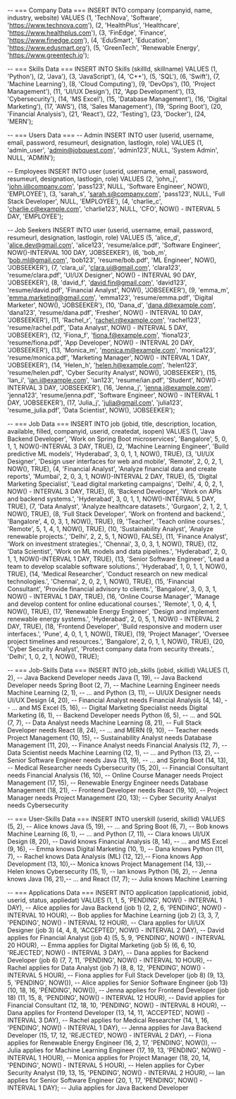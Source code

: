 -- === Company Data === INSERT INTO company (companyid, name, industry, website) VALUES (1, 'TechNova', 'Software', 'https://www.technova.com'), (2, 'HealthPlus', 'Healthcare', 'https://www.healthplus.com'), (3, 'FinEdge', 'Finance', 'https://www.finedge.com'), (4, 'EduSmart', 'Education', 'https://www.edusmart.org'), (5, 'GreenTech', 'Renewable Energy', 'https://www.greentech.io');

-- === Skills Data === INSERT INTO Skills (skillId, skillname) VALUES (1, 'Python'), (2, 'Java'), (3, 'JavaScript'), (4, 'C++'), (5, 'SQL'), (6, 'Swift'), (7, 'Machine Learning'), (8, 'Cloud Computing'), (9, 'DevOps'), (10, 'Project Management'), (11, 'UI/UX Design'), (12, 'App Development'), (13, 'Cybersecurity'), (14, 'MS Excel'), (15, 'Database Management'), (16, 'Digital Marketing'), (17, 'AWS'), (18, 'Sales Management'), (19, 'Spring Boot'), (20, 'Financial Analysis'), (21, 'React'), (22, 'Testing'), (23, 'Docker'), (24, 'MERN');

-- === Users Data === -- Admin INSERT INTO user (userid, username, email, password, resumeurl, designation, lastlogin, role) VALUES (1, 'admin_user', 'admin@jobquest.com', 'admin123', NULL, 'System Admin', NULL, 'ADMIN');

-- Employees INSERT INTO user (userid, username, email, password, resumeurl, designation, lastlogin, role) VALUES (2, 'john_j', 'john.j@company.com', 'pass123', NULL, 'Software Engineer', NOW(), 'EMPLOYEE'), (3, 'sarah_s', 'sarah.s@company.com', 'pass123', NULL, 'Full Stack Developer', NULL, 'EMPLOYEE'), (4, 'charlie_c', 'charlie.c@example.com', 'charlie123', NULL, 'CFO', NOW() - INTERVAL 5 DAY, 'EMPLOYEE');

-- Job Seekers INSERT INTO user (userid, username, email, password, resumeurl, designation, lastlogin, role) VALUES (5, 'alice_d', 'alice.dev@gmail.com', 'alice123', 'resume/alice.pdf', 'Software Engineer', NOW()-INTERVAL 100 DAY, 'JOBSEEKER'), (6, 'bob_m', 'bob.ml@gmail.com', 'bob123', 'resume/bob.pdf', 'ML Engineer', NOW(), 'JOBSEEKER'), (7, 'clara_ui', 'clara.ui@gmail.com', 'clara123', 'resume/clara.pdf', 'UI/UX Designer', NOW() - INTERVAL 90 DAY, 'JOBSEEKER'), (8, 'david_f', 'david.fin@gmail.com', 'david123', 'resume/david.pdf', 'Financial Analyst', NOW(), 'JOBSEEKER'), (9, 'emma_m', 'emma.marketing@gmail.com', 'emma123', 'resume/emma.pdf', 'Digital Marketer', NOW(), 'JOBSEEKER'), (10, 'Dana_d', 'dana.d@example.com', 'dana123', 'resume/dana.pdf', 'Fresher', NOW() - INTERVAL 10 DAY, 'JOBSEEKER'), (11, 'Rachel_r', 'rachel.r@example.com', 'rachel123', 'resume/rachel.pdf', 'Data Analyst', NOW() - INTERVAL 5 DAY, 'JOBSEEKER'), (12, 'Fiona_f', 'fiona.f@example.com', 'fiona123', 'resume/fiona.pdf', 'App Developer', NOW() - INTERVAL 20 DAY, 'JOBSEEKER'), (13, 'Monica_m', 'monica.m@example.com', 'monica123', 'resume/monica.pdf', 'Marketing Manager', NOW() - INTERVAL 1 DAY, 'JOBSEEKER'), (14, 'Helen_h', 'helen.h@example.com', 'helen123', 'resume/helen.pdf', 'Cyber Security Analyst', NOW(), 'JOBSEEKER'), (15, 'Ian_i', 'ian.i@example.com', 'ian123', 'resume/ian.pdf', 'Student', NOW() - INTERVAL 3 DAY, 'JOBSEEKER'), (16, 'Jenna_j', 'jenna.j@example.com', 'jenna123', 'resume/jenna.pdf', 'Software Engineer', NOW() - INTERVAL 1 DAY, 'JOBSEEKER'), (17, 'Julia_j', 'julia@gmail.com', 'julia123', 'resume_julia.pdf', 'Data Scientist', NOW(), 'JOBSEEKER');

-- === Job Data === INSERT INTO job (jobid, title, description, location, available, filled, companyid, userid, createdat, isopen) VALUES (1, 'Java Backend Developer', 'Work on Spring Boot microservices', 'Bangalore', 5, 0, 1, 1, NOW()-INTERVAL 3 DAY, TRUE), (2, 'Machine Learning Engineer', 'Build predictive ML models', 'Hyderabad', 3, 0, 1, 1, NOW(), TRUE), (3, 'UI/UX Designer', 'Design user interfaces for web and mobile', 'Remote', 2, 0, 2, 1, NOW(), TRUE), (4, 'Financial Analyst', 'Analyze financial data and create reports', 'Mumbai', 2, 0, 3, 1, NOW()-INTERVAL 2 DAY, TRUE), (5, 'Digital Marketing Specialist', 'Lead digital marketing campaigns', 'Delhi', 4, 0, 2, 1, NOW() - INTERVAL 3 DAY, TRUE), (6, 'Backend Developer', 'Work on APIs and backend systems.', 'Hyderabad', 3, 0, 1, 1, NOW()-INTERVAL 5 DAY, TRUE), (7, 'Data Analyst', 'Analyze healthcare datasets.', 'Gurgaon', 2, 1, 2, 1, NOW(), TRUE), (8, 'Full Stack Developer', 'Work on frontend and backend.', 'Bangalore', 4, 0, 3, 1, NOW(), TRUE), (9, 'Teacher', 'Teach online courses.', 'Remote', 5, 1, 4, 1, NOW(), TRUE), (10, 'Sustainability Analyst', 'Analyze renewable projects.', 'Delhi', 2, 2, 5, 1, NOW(), FALSE), (11, 'Finance Analyst', 'Work on investment strategies.', 'Chennai', 3, 0, 3, 1, NOW(), TRUE), (12, 'Data Scientist', 'Work on ML models and data pipelines.', 'Hyderabad', 2, 0, 1, 1, NOW()-INTERVAL 1 DAY, TRUE), (13, 'Senior Software Engineer', 'Lead a team to develop scalable software solutions.', 'Hyderabad', 1, 0, 1, 1, NOW(), TRUE), (14, 'Medical Researcher', 'Conduct research on new medical technologies.', 'Chennai', 2, 0, 2, 1, NOW(), TRUE), (15, 'Financial Consultant', 'Provide financial advisory to clients.', 'Bangalore', 3, 0, 3, 1, NOW() - INTERVAL 1 DAY, TRUE), (16, 'Online Course Manager', 'Manage and develop content for online educational courses.', 'Remote', 1, 0, 4, 1, NOW(), TRUE), (17, 'Renewable Energy Engineer', 'Design and implement renewable energy systems.', 'Hyderabad', 2, 0, 5, 1, NOW() - INTERVAL 2 DAY, TRUE), (18, 'Frontend Developer', 'Build responsive and modern user interfaces.', 'Pune', 4, 0, 1, 1, NOW(), TRUE), (19, 'Project Manager', 'Oversee project timelines and resources.', 'Bangalore', 2, 0, 1, 1, NOW(), TRUE), (20, 'Cyber Security Analyst', 'Protect company data from security threats.', 'Delhi', 1, 0, 2, 1, NOW(), TRUE);

-- === Job-Skills Data === INSERT INTO job_skills (jobid, skillid) VALUES (1, 2), -- Java Backend Developer needs Java (1, 19), -- Java Backend Developer needs Spring Boot (2, 7), -- Machine Learning Engineer needs Machine Learning (2, 1), -- ... and Python (3, 11), -- UI/UX Designer needs UI/UX Design (4, 20), -- Financial Analyst needs Financial Analysis (4, 14), -- ... and MS Excel (5, 16), -- Digital Marketing Specialist needs Digital Marketing (6, 1), -- Backend Developer needs Python (6, 5), -- ... and SQL (7, 7), -- Data Analyst needs Machine Learning (8, 21), -- Full Stack Developer needs React (8, 24), -- ... and MERN (9, 10), -- Teacher needs Project Management (10, 15), -- Sustainability Analyst needs Database Management (11, 20), -- Finance Analyst needs Financial Analysis (12, 7), -- Data Scientist needs Machine Learning (12, 1), -- ... and Python (13, 2), -- Senior Software Engineer needs Java (13, 19), -- ... and Spring Boot (14, 13), -- Medical Researcher needs Cybersecurity (15, 20), -- Financial Consultant needs Financial Analysis (16, 10), -- Online Course Manager needs Project Management (17, 15), -- Renewable Energy Engineer needs Database Management (18, 21), -- Frontend Developer needs React (19, 10), -- Project Manager needs Project Management (20, 13); -- Cyber Security Analyst needs Cybersecurity

-- === User-Skills Data === INSERT INTO userskill (userid, skillid) VALUES (5, 2), -- Alice knows Java (5, 19), -- ... and Spring Boot (6, 7), -- Bob knows Machine Learning (6, 1), -- ... and Python (7, 11), -- Clara knows UI/UX Design (8, 20), -- David knows Financial Analysis (8, 14), -- ... and MS Excel (9, 16), -- Emma knows Digital Marketing (10, 1), -- Dana knows Python (11, 7), -- Rachel knows Data Analysis (ML) (12, 12),-- Fiona knows App Development (13, 10),-- Monica knows Project Management (14, 13),-- Helen knows Cybersecurity (15, 1), -- Ian knows Python (16, 2), -- Jenna knows Java (16, 21),-- ... and React (17, 7); -- Julia knows Machine Learning

-- === Applications Data === INSERT INTO application (applicationid, jobid, userid, status, appliedat) VALUES (1, 1, 5, 'PENDING', NOW() - INTERVAL 1 DAY), -- Alice applies for Java Backend (job 1) (2, 2, 6, 'PENDING', NOW() - INTERVAL 10 HOUR), -- Bob applies for Machine Learning (job 2) (3, 3, 7, 'PENDING', NOW() - INTERVAL 12 HOUR), -- Clara applies for UI/UX Designer (job 3) (4, 4, 8, 'ACCEPTED', NOW() - INTERVAL 2 DAY), -- David applies for Financial Analyst (job 4) (5, 5, 9, 'PENDING', NOW() - INTERVAL 20 HOUR), -- Emma applies for Digital Marketing (job 5) (6, 6, 10, 'REJECTED', NOW() - INTERVAL 3 DAY), -- Dana applies for Backend Developer (job 6) (7, 7, 11, 'PENDING', NOW() - INTERVAL 10 HOUR), -- Rachel applies for Data Analyst (job 7) (8, 8, 12, 'PENDING', NOW() - INTERVAL 5 HOUR), -- Fiona applies for Full Stack Developer (job 8) (9, 13, 5, 'PENDING', NOW()), -- Alice applies for Senior Software Engineer (job 13) (10, 18, 16, 'PENDING', NOW()), -- Jenna applies for Frontend Developer (job 18) (11, 15, 8, 'PENDING', NOW() - INTERVAL 12 HOUR), -- David applies for Financial Consultant (12, 18, 10, 'PENDING', NOW() - INTERVAL 8 HOUR), -- Dana applies for Frontend Developer (13, 14, 11, 'ACCEPTED', NOW() - INTERVAL 3 DAY), -- Rachel applies for Medical Researcher (14, 1, 16, 'PENDING', NOW() - INTERVAL 1 DAY), -- Jenna applies for Java Backend Developer (15, 17, 12, 'REJECTED', NOW() - INTERVAL 2 DAY), -- Fiona applies for Renewable Energy Engineer (16, 2, 17, 'PENDING', NOW()), -- Julia applies for Machine Learning Engineer (17, 19, 13, 'PENDING', NOW() - INTERVAL 1 HOUR), -- Monica applies for Project Manager (18, 20, 14, 'PENDING', NOW() - INTERVAL 5 HOUR), -- Helen applies for Cyber Security Analyst (19, 13, 15, 'PENDING', NOW() - INTERVAL 2 HOUR), -- Ian applies for Senior Software Engineer (20, 1, 17, 'PENDING', NOW() - INTERVAL 1 DAY); -- Julia applies for Java Backend Developer
